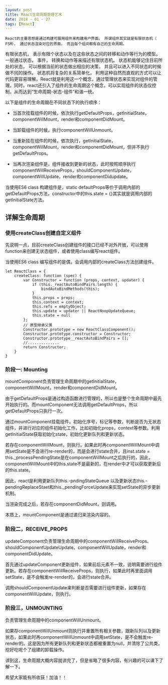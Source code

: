 ```yaml
---
layout: post
title: React生命周期管理艺术
date: 2018 - 01 - 27
tags: [React]
---
```


    React的主要思想是通过构建可服用组件来构建用户界面。 所谓组件其实就是有限状态机（ FSM）， 通过状态渲染对应的界面， 而且每个组间都有自己的生命周期。

有限状态机， 表示有限个状态以及在这些状态之间的转移和动作等行为的模型。 一般通过状态， 事件， 转换和动作等来描述有限状态机。 状态机能够记住目前所处的状态， 可以根据当前的状态做出相应的决策， 并且可以进入不同状态的时候做不同的操作。 状态机将复杂的关系简单化， 利用这种自然而直观的方式可以让代码更容易理解。React就是利用这一个概念，通过管理状态来实现对组件的管理。同时，react还引入了组件的生命周期这个概念，可以实现组件的状态仅控制，从而达到“生命周期-状态-组件”和谐一统。

以下是组件的生命周期在不同状态下的执行顺序：

- 当首次挂载组件的时候，依次执行getDefaultProps，getInitialState，componentWillMount，render和componentDidMount。

- 当卸载组件的时候，执行componentWillUnmount。

- 当重新挂在组件的时候，依次执行，getInitialState，componentWillMount，render和componentDidMount，但并不执行getDefaultProps。

- 当再次渲染组件是，组件接收到更新的状态，此时按照顺序执行componentWillReceiveProps，shouldComponentUpdate，componentWillUpdate，render和componentDidupdate。

当使用ES6 class 构建组件是，static defaultProps等价于调用内部的getDefaultProps方法，constructor中的this.state = {}其实就是调用内部的getInitialState方法。

## 详解生命周期

### 使用createClass创建自定义组件

先说明一点，目前createClass创建组件的接口已经不对外开放，可以使用function来创建无状态组件，或者使用class编写react组件。

当使用ES6 class 编写组件的是偶，会调用内部的createClass方法创建组件。

    let ReactClass = {
        createClass: function (spec) {
            var Constructor = function (props, context, updater) {
                if (this._reactAutoBindPairs.length) {
                    bindAutoBindMethods(this);
                }
                this.props = props;
                this.context = context;
                this.refs = emptyObject;
                this.update = updater || ReactNoopUpdateQueue;
                this.state = null
            };
            // 原型继承父类
            Constructor.prototype = new ReactClassComponent();
            Constructor.prototype.constructor = Constructor;
            Constructor.prototype__reactAutoBindPairs = [];
            //..............
            return Constructor;
        }
    }

### 阶段一: Mounting

mountComponent负责管理生命周期中的getInitialState，componentWillMount，render和componentDidMount。

由于getDefaultProps是通过构造函数进行管理的，所以也是整个生命周期中最先开始执行的。而mountComponent无法调用getDefaultProps，所以getDefaultProps只执行一次。

通过mountComponent挂载组件，初始化序号，标记等参数，判断是否为无状态组件，并进行对应的组件初始化工作，比如初始化props，context等参数。利用getInitialState获取初始化state，初始化更新队列和更新状态。

若存在componentWillMount，则执行。如果此时再componentWillMount中调用setState是不会进行re-render的，而是会进行state合并，且inst.state = this._processPendingState是在componentWillMount之后执行的，因此，componentWillMount中的this.state不是最新的，在render中才可以获取更新后的this.state。

因此，react是利用更新队列this.-pndingStateQueue 以及更新状态this.-pendingReplaceStaet和this._pendingForceUpdate来实现setState的异步更新机制。

当渲染完成之后，若存在componentDidMount，则调用。

本质上，mountComponent是通过递归来渲染内容的。

### 阶段二，RECEIVE_PROPS

updateComponent负责管理生命周期中的componentWillReceiveProps、shouldComponentUpdateUpdate、componentWillUpdate，render和componentDidUpdate。

首先通过updateComponent更新组件，如果前后元素不一致，说明需要进行组件更新。若存在componentWillReceiveProps，则执行，如果此时再里面调用setState，是不会触发re-render的，会进行state合并。

调用shouldComponentUpdate来判断是否需要进行组件更新，如果存在componentWillUpdate，则执行。

### 阶段三，UNMOUNTING

负责管理生命周期中的componentWillUnmount。

如果存componentWillUnmount则执行并重置所有相关参数，跟新队列以及更新状态，如果此时再componentWillUnmount中调用setState，是不会触发re-render的。这是因为所有更新队列和更新状态都被重置为null，并清除了公共类，挖好吃呢个了组建的卸载操作。

讲到这，生命周期大概内容就讲完了，但是省略了很多内容，有兴趣的可以课下了解一下。

希望大家能有所收获！加油！！